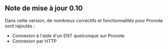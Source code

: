 ## Note de mise à jour 0.10
Dans cette version, de nombreux correctifs et fonctionnalités pour Pronote sont rajoutés :
- Connexion à l'aide d'un ENT quelconque sur Pronote
- Connexion par HTTP



